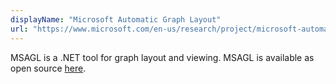 ```yaml
---
displayName: "Microsoft Automatic Graph Layout"
url: "https://www.microsoft.com/en-us/research/project/microsoft-automatic-graph-layout/?from=http%3A%2F%2Fresearch.microsoft.com%2Fen-us%2Fprojects%2Fmsagl%2F"
---
```


MSAGL is a .NET tool for graph layout and viewing. MSAGL is available as open source [here](https://github.com/microsoft/automatic-graph-layout.git).